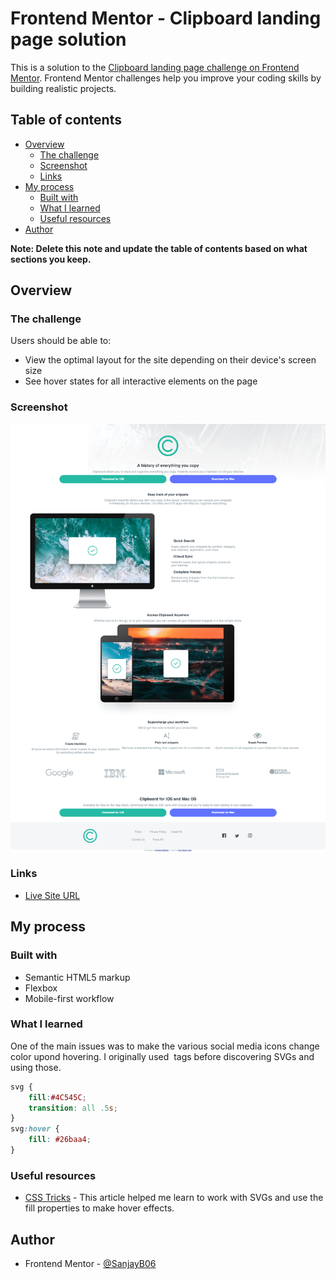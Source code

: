 # Frontend Mentor - Clipboard landing page solution

This is a solution to the [Clipboard landing page challenge on Frontend Mentor](https://www.frontendmentor.io/challenges/clipboard-landing-page-5cc9bccd6c4c91111378ecb9). Frontend Mentor challenges help you improve your coding skills by building realistic projects. 

## Table of contents

- [Overview](#overview)
  - [The challenge](#the-challenge)
  - [Screenshot](#screenshot)
  - [Links](#links)
- [My process](#my-process)
  - [Built with](#built-with)
  - [What I learned](#what-i-learned)
  - [Useful resources](#useful-resources)
- [Author](#author)

**Note: Delete this note and update the table of contents based on what sections you keep.**

## Overview

### The challenge

Users should be able to:

- View the optimal layout for the site depending on their device's screen size
- See hover states for all interactive elements on the page

### Screenshot

![](images/screenshot.png)

### Links

- [Live Site URL](https://clipboard-landing-page-smb.netlify.app/)

## My process

### Built with

- Semantic HTML5 markup
- Flexbox
- Mobile-first workflow
### What I learned

One of the main issues was to make the various social media icons change color upond hovering. I originally used <img> tags before discovering SVGs and using those. 

```css
svg {
    fill:#4C545C;
    transition: all .5s;
}
svg:hover {
    fill: #26baa4;
}
```
### Useful resources

- [CSS Tricks](https://css-tricks.com/using-svg/) - This article helped me learn to work with SVGs and use the fill properties to make hover effects.


## Author

- Frontend Mentor - [@SanjayB06](https://www.frontendmentor.io/profile/SanjayB06)

